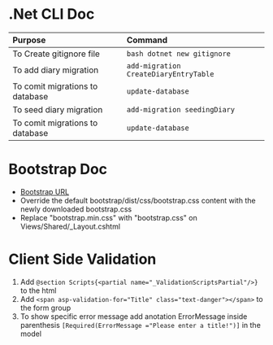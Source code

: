 # .Net CLI Doc
|  Purpose  | Command |
| :-- | :-- | 
|To Create gitignore file | ```bash dotnet new gitignore``` |
|To add diary migration | ```add-migration CreateDiaryEntryTable``` |
|To comit migrations to database | ``update-database`` |
|To seed diary migration | ```add-migration seedingDiary``` |
|To comit migrations to database | ```update-database``` |

# Bootstrap Doc
* [Bootstrap URL](https://bootswatch.com/journal/)
* Override the default bootstrap/dist/css/bootstrap.css content with the newly downloaded bootstrap.css
* Replace "bootstrap.min.css" with "bootstrap.css" on Views/Shared/_Layout.cshtml

# Client Side Validation
1. Add ```@section Scripts{<partial name="_ValidationScriptsPartial"/>}``` to the html
2. Add ```<span asp-validation-for="Title" class="text-danger"></span>``` to the form group
3. To show specific error message add anotation ErrorMessage inside parenthesis ```[Required(ErrorMessage ="Please enter a title!")]``` in the model
